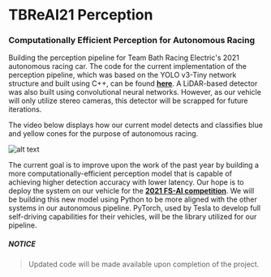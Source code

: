 # TBReAI21 Perception
### Computationally Efficient Perception for Autonomous Racing

Building the perception pipeline for Team Bath Racing Electric's 2021 autonomous racing car. The code for the current implementation of the perception pipeline, which was based on the YOLO v3-Tiny network structure and built using C++, can be found [**here**](YOLOv3-Tiny-Implementation/code). A LiDAR-based detector was also built using convolutional neural networks. However, as our vehicle will only utilize stereo cameras, this detector will be scrapped for future iterations. 

The video below displays how our current model detects and classifies blue and yellow cones for the purpose of autonomous racing.  

![alt text](https://github.com/TBReAI/TBReAI21-Perception/blob/main/YOLOv3-Tiny-Implementation/images-and-video/old-detection.gif "Detection GIF")

The current goal is to improve upon the work of the past year by building a more computationally-efficient perception model that is capable of achieving higher detection accuracy with lower latency. Our hope is to deploy the system on our vehicle for the [**2021 FS-AI competition**](https://www.imeche.org/events/formula-student/team-information/fs-ai). We will be building this new model using Python to be more aligned with the other systems in our autonomous pipeline. PyTorch, used by Tesla to develop full self-driving capabilities for their vehicles, will be the library utilized for our pipeline. 

##### NOTICE
> Updated code will be made available upon completion of the project.
